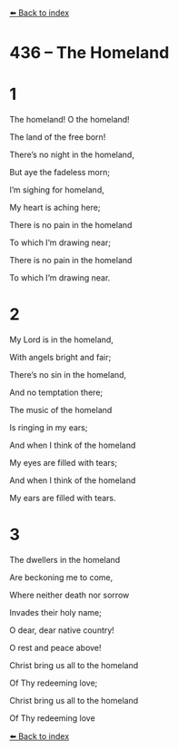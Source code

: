 [⬅️ Back to index](../README.md)

# 436 – The Homeland





# 1

The homeland! O the homeland!

The land of the free born!

There’s no night in the homeland,

But aye the fadeless morn;

I’m sighing for homeland,

My heart is aching here;

There is no pain in the homeland

To which I’m drawing near;

There is no pain in the homeland

To which I’m drawing near.



# 2

My Lord is in the homeland,

With angels bright and fair;

There’s no sin in the homeland,

And no temptation there;

The music of the homeland

Is ringing in my ears;

And when I think of the homeland

My eyes are filled with tears;

And when I think of the homeland

My ears are filled with tears.



# 3

The dwellers in the homeland

Are beckoning me to come,

Where neither death nor sorrow

Invades their holy name;

O dear, dear native country!

O rest and peace above!

Christ bring us all to the homeland

Of Thy redeeming love;

Christ bring us all to the homeland

Of Thy redeeming love

[⬅️ Back to index](../README.md)

